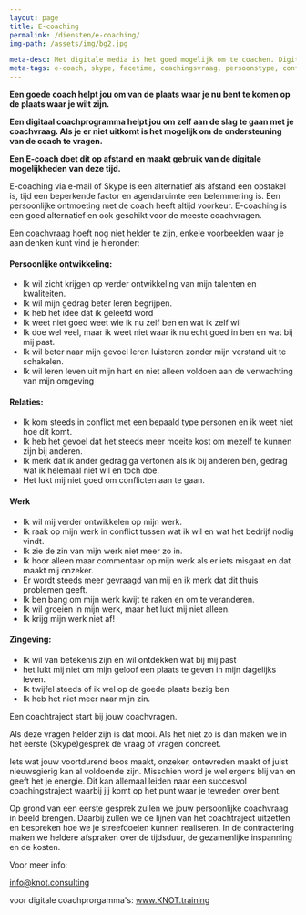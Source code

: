```yaml
---
layout: page
title: E-coaching
permalink: /diensten/e-coaching/
img-path: /assets/img/bg2.jpg

meta-desc: Met digitale media is het goed mogelijk om te coachen. Digitale Coachprogramma's kunnen helpen om het onderwerp 
meta-tags: e-coach, skype, facetime, coachingsvraag, persoonstype, conflicten, ondersteuning, coachingstraject, streefdoelen, moderne coach, tijd als obstakel, talent, kwaliteiten, coachprogamma, digitaal
---
```


**Een goede coach helpt jou om van de plaats waar je nu bent te komen op de plaats waar je wilt zijn.** 

**Een digitaal coachprogramma helpt jou om zelf aan de slag te gaan met je coachvraag. Als je er niet uitkomt is het mogelijk om de ondersteuning van de coach te vragen.**

**Een E-coach doet dit op afstand en maakt gebruik van de digitale mogelijkheden van deze tijd.**

E-coaching via e-mail of Skype is een alternatief als afstand een obstakel is, tijd een beperkende factor en agendaruimte een belemmering is.
Een persoonlijke ontmoeting met de coach heeft altijd voorkeur. E-coaching is een goed alternatief en ook geschikt voor de meeste coachvragen.

Een coachvraag hoeft nog niet helder te zijn, enkele voorbeelden waar je aan denken kunt vind je hieronder:

#### Persoonlijke ontwikkeling:
- Ik wil zicht krijgen op verder ontwikkeling van mijn talenten en kwaliteiten.
- Ik wil mijn gedrag beter leren begrijpen.
- Ik heb het idee dat ik geleefd word
- Ik weet niet goed weet wie ik nu zelf ben en wat ik zelf wil
- Ik doe wel veel, maar ik weet niet waar ik nu echt goed in ben en wat bij mij past.
- Ik wil beter naar mijn gevoel leren luisteren zonder mijn verstand uit te schakelen.
- Ik wil leren leven uit mijn hart en niet alleen voldoen aan de verwachting van mijn omgeving

#### Relaties:
- Ik kom steeds in conflict met een bepaald type personen en ik weet niet hoe dit komt. 
- Ik heb het gevoel dat het steeds meer moeite kost om mezelf te kunnen zijn bij anderen.
- Ik merk dat ik ander gedrag ga vertonen als ik bij anderen ben, gedrag wat ik helemaal niet wil en toch doe.
- Het lukt mij niet goed om conflicten aan te gaan.

#### Werk
- Ik wil mij verder ontwikkelen op mijn werk.
- Ik raak op mijn werk in conflict tussen wat ik wil en wat het bedrijf nodig vindt.
- Ik zie de zin van mijn werk niet meer zo in.
- Ik hoor alleen maar commentaar op mijn werk als er iets misgaat en dat maakt mij onzeker.
- Er wordt steeds meer gevraagd van mij en ik merk dat dit thuis problemen geeft.
- Ik ben bang om mijn werk kwijt te raken en om te veranderen.
- Ik wil groeien in mijn werk, maar het lukt mij niet alleen.
- Ik krijg mijn werk niet af!

#### Zingeving:
- Ik wil van betekenis zijn en wil ontdekken wat bij mij past
- het lukt mij niet om mijn geloof een plaats te geven in mijn dagelijks leven.
- Ik twijfel steeds of ik wel op de goede plaats bezig ben
- Ik heb het niet meer naar mijn zin.

Een coachtraject start bij jouw coachvragen.

Als deze vragen helder zijn is dat mooi. Als het niet zo is dan maken we in het eerste (Skype)gesprek de vraag of vragen concreet.

Iets wat jouw voortdurend boos maakt, onzeker, ontevreden maakt of juist nieuwsgierig kan al voldoende zijn. Misschien word je wel ergens blij van en geeft het je energie. Dit kan allemaal leiden naar een succesvol coachingstraject waarbij jij komt op het punt waar je tevreden over bent.

Op grond van een eerste gesprek zullen we jouw persoonlijke coachvraag in beeld brengen. Daarbij zullen we de lijnen van het coachtraject uitzetten en bespreken hoe we je streefdoelen kunnen realiseren.
In de contractering maken we heldere afspraken over de tijdsduur, de gezamenlijke inspanning en de kosten.

Voor meer info:

info@knot.consulting

voor digitale coachprorgamma's:
www.KNOT.training
